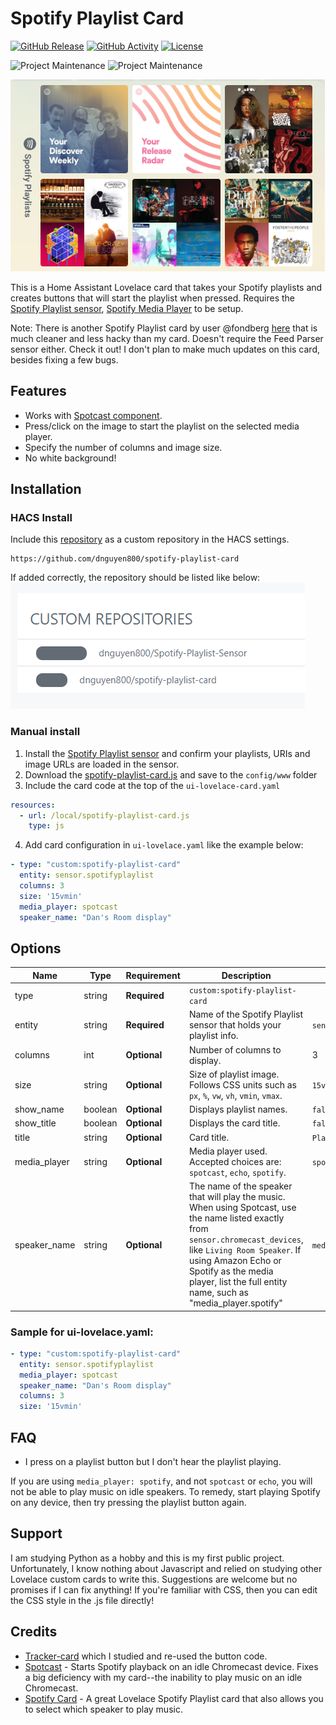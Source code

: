 # Spotify Playlist Card

[![GitHub Release][releases-shield]][releases]
[![GitHub Activity][commits-shield]][commits]
[![License][license-shield]](LICENSE.md)

![Project Maintenance][maintenance-shield]
![Project Maintenance][maintainer-shield]

![header][header-image]

This is a Home Assistant Lovelace card that takes your Spotify playlists and creates buttons that will start the playlist when pressed. Requires the [Spotify Playlist sensor][spotify-playlist-sensor], [Spotify Media Player][spotify-component] to be setup.

Note: There is another Spotify Playlist card by user @fondberg [here](https://github.com/fondberg/spotify-card) that is much cleaner and less hacky than my card. Doesn't require the Feed Parser sensor either. Check it out! I don't plan to make much updates on this card, besides fixing a few bugs. 


## Features
  - Works with [Spotcast component][spotcast].
  - Press/click on the image to start the playlist on the selected media player.
  - Specify the number of columns and image size.
  - No white background!

## Installation

### HACS Install
 Include this [repository][spotify-playlist-card] as a custom repository in the HACS settings.
 
```
https://github.com/dnguyen800/spotify-playlist-card
```
 
 If added correctly, the repository should be listed like below:
 ![hacs][hacs-image]
 

### Manual install

1. Install the [Spotify Playlist sensor][spotify-playlist-sensor] and confirm your playlists,  URIs and image URLs are loaded in the sensor.
1. Download the [spotify-playlist-card.js][js-file] and save to the `config/www` folder
3. Include the card code at the top of the `ui-lovelace-card.yaml`
```yaml
resources:
  - url: /local/spotify-playlist-card.js
    type: js
```
4. Add card configuration in `ui-lovelace.yaml` like the example below:

```yaml
- type: "custom:spotify-playlist-card"
  entity: sensor.spotifyplaylist
  columns: 3
  size: '15vmin'    
  media_player: spotcast
  speaker_name: "Dan's Room display"
```


## Options

| Name | Type | Requirement | Description | Default
| ---- | ---- | ------- | ----------- | -------
| type | string | **Required** | `custom:spotify-playlist-card`
| entity | string | **Required** | Name of the Spotify Playlist sensor that holds your playlist info.  | `sensor.spotifyplaylist`
| columns | int | **Optional** | Number of columns to display. | 3
| size | string | **Optional** | Size of playlist image. Follows CSS units such as `px`, `%`, `vw`, `vh`, `vmin`, `vmax`.   | `15vmin`
| show_name | boolean | **Optional** | Displays playlist names.  | `false`
| show_title | boolean | **Optional** | Displays the card title.  | `false`
| title | string | **Optional** | Card title. | `Playlists`
| media_player | string | **Optional** | Media player used. Accepted choices are: `spotcast`, `echo`, `spotify`. | `spotify`
| speaker_name | string | **Optional** | The name of the speaker that will play the music. When using Spotcast, use the name listed exactly from `sensor.chromecast_devices`, like `Living Room Speaker`. If using Amazon Echo or Spotify as the media player, list the full entity name, such as "media_player.spotify" | `media_player.spotify`


### Sample for ui-lovelace.yaml:

```yaml
- type: "custom:spotify-playlist-card"
  entity: sensor.spotifyplaylist  
  media_player: spotcast
  speaker_name: "Dan's Room display"
  columns: 3
  size: '15vmin'  
```
[hacs-image]: images/hacs.png
[js-file]: https://raw.githubusercontent.com/dnguyen800/spotify-playlist-card/master/dist/spotify-playlist-card.js
[header-image]: images/header.png
[spotcast]: https://github.com/fondberg/spotcast
[spotify-component]: https://www.home-assistant.io/components/media_player.spotify/
[spotify-playlist-card]: https://github.com/dnguyen800/spotify-playlist-card
[spotify-playlist-sensor]: https://github.com/dnguyen800/spotify-playlist-sensor
[Troubleshooting]: https://github.com/thomasloven/hass-config/wiki/Lovelace-Plugins
[commits-shield]: https://img.shields.io/github/commit-activity/y/dnguyen800/spotify-playlist-card.svg?style=for-the-badge
[commits]: https://github.com/dnguyen800/spotify-playlist-card.svg/commits/master
[license-shield]: https://img.shields.io/github/license/dnguyen800/spotify-playlist-card.svg?style=for-the-badge
[maintenance-shield]: https://img.shields.io/maintenance/yes/2019.svg?style=for-the-badge
[maintainer-shield]: https://img.shields.io/badge/maintainer-Dan%20Nguyen%20%40dnguyen800-blue.svg?style=for-the-badge
[releases-shield]: https://img.shields.io/github/release/dnguyen800/Spotify-Playlist-Sensor.svg?style=for-the-badge
[releases-shield]: https://img.shields.io/github/release/dnguyen800/spotify-playlist-card.svg?style=for-the-badge
[releases]: https://github.com/dnguyen800/spotify-playlist-card/releases



## FAQ
- I press on a playlist button but I don't hear the playlist playing.

 If you are using `media_player: spotify`, and not `spotcast` or `echo`, you will not be able to play music on idle speakers. To remedy, start playing Spotify on any device, then try pressing the playlist button again.

## Support
I am studying Python as a hobby and this is my first public project. Unfortunately, I know nothing about Javascript and relied on studying other Lovelace custom cards to write this. Suggestions are welcome but no promises if I can fix anything! If you're familiar with CSS, then you can edit the CSS style in the .js file directly!

## Credits
  - [Tracker-card](https://github.com/custom-cards/tracker-card) which I studied and re-used the button code.
  - [Spotcast](https://github.com/fondberg/spotcast) - Starts Spotify playback on an idle Chromecast device. Fixes a big deficiency with my card--the inability to play music on an idle Chromecast.
  - [Spotify Card](https://github.com/custom-cards/spotify-card) - A great Lovelace Spotify Playlist card that also allows you to select which speaker to play music.

